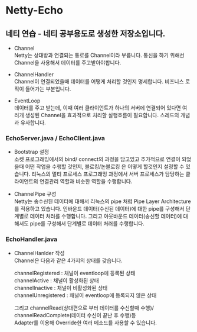 # Netty-Echo 
## 네티 연습 - 네티 공부용도로 생성한 저장소입니다.

- Channel  
  Netty는 상대방과 연결되는 통로를 Channel이라 부릅니다. 통신을 하기 위해선 Channel을 사용해서 데이터를 
  주고받아야합니다.

- ChannelHandler  
  Channel이 연결되었을때 데이터를 어떻게 처리할 것인지 명세합니다. 비즈니스 로직이 들어가는 부분입니다.

- EventLoop  
데이터를 주고 받는데, 이때 여러 클라이언트가 하나의 서버에 연결되어 있다면 여러개 생성된 Channel을 효과적으로
처리할 실행흐름이 필요합니다. 스레드의 개념과 유사합니다.

### EchoServer.java / EchoClient.java

- Bootstrap 설정  
 소켓 프로그래밍에서의 bind/ connect의 과정을 담고있고 추가적으로 연결이 되었을때 어떤 작업을 수행할 것인지, 
 블로킹/논블로킹 은 어떻게 할것인지 설정할 수 있습니다. 리눅스의 멀티 프로세스 프로그래밍 과정에서 서버 프로세스가 
 담당하는 클라이언트의 연결관리 역할과 비슷한 역할을 수행합니다.
 
- ChannelPipe 구성  
 Netty는 송수신된 데이터에 대해서 리눅스의 pipe 처럼 Pipe Layer Architecture를 적용하고 있습니다.
 인바운드 데이터(수신된 데이터)에 대한 pipe를 구성해서 단계별로 데이터 처러를 수행합니다. 그리고 
 아웃바운드 데이터(송신할 데이터)에 대해서도 pipe를 구성해서 단계별로 데이터 처러를 수행합니다.

### EchoHandler.java
- ChannelHanlder 작성  
  Channel은 다음과 같은 4가지의 상태를 갖습니다.  
 
  channelRegistered   : 채널이 eventloop에 등록된 상태  
  channelActive       : 채널이 활성화된 상태  
  channelInactive     : 채널이 비활성화된 상태  
  channelUnregistered : 채널이 eventloop에 등록되지 않은 상태  
  
  그리고 channelRead(상대편으로 부터 데이터를 수신할때 수행)/ channelReadComplete(데이터 수신이 끝난 후 수행)등  
  Adapter를 이용해 Override한 여러 메소드를 사용할 수 있습니다.
 
 
